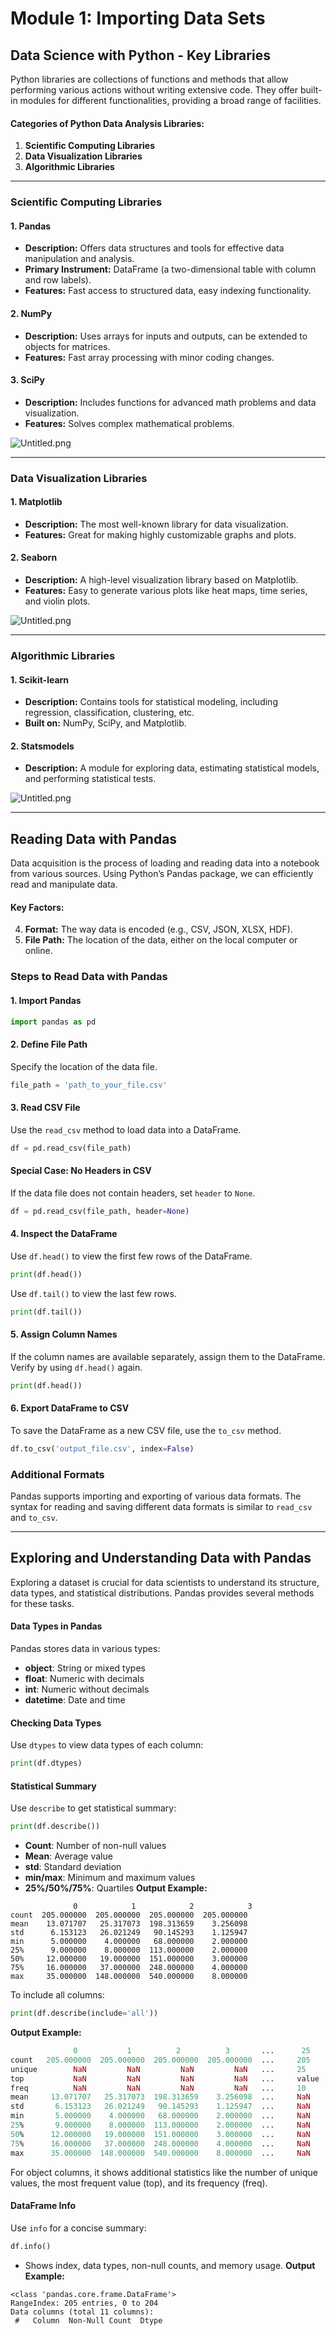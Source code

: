 

# Module 1: Importing Data Sets
## Data Science with Python - Key Libraries
Python libraries are collections of functions and methods that allow performing various actions without writing extensive code. They offer built-in modules for different functionalities, providing a broad range of facilities.
#### Categories of Python Data Analysis Libraries:
1. **Scientific Computing Libraries**
2. **Data Visualization Libraries**
3. **Algorithmic Libraries**

___
### Scientific Computing Libraries
#### 1. **Pandas**
- **Description:** Offers data structures and tools for effective data manipulation and analysis.
- **Primary Instrument:** DataFrame (a two-dimensional table with column and row labels).
- **Features:** Fast access to structured data, easy indexing functionality.
#### 2. **NumPy**
- **Description:** Uses arrays for inputs and outputs, can be extended to objects for matrices.
- **Features:** Fast array processing with minor coding changes.
#### 3. **SciPy**
- **Description:** Includes functions for advanced math problems and data visualization.
- **Features:** Solves complex mathematical problems.

![Untitled.png](https://prod-files-secure.s3.us-west-2.amazonaws.com/03e82b26-cccb-4906-bb56-adabcbdc0655/997ac361-58a8-4f04-bb0f-79fea4baa761/Untitled.png?X-Amz-Algorithm=AWS4-HMAC-SHA256&X-Amz-Content-Sha256=UNSIGNED-PAYLOAD&X-Amz-Credential=ASIAZI2LB4665A2EGK5U%2F20250130%2Fus-west-2%2Fs3%2Faws4_request&X-Amz-Date=20250130T081822Z&X-Amz-Expires=3600&X-Amz-Security-Token=IQoJb3JpZ2luX2VjEJj%2F%2F%2F%2F%2F%2F%2F%2F%2F%2FwEaCXVzLXdlc3QtMiJHMEUCIQCmK1jEEw94XIDLqFWd2HQmNG%2Fc1fFQMPSAyjSG0%2BImmQIgRpxepyWTB8F2Az%2Fkr83xxDNVGHBBqOzdmPHSf%2B1S4SYqiAQIof%2F%2F%2F%2F%2F%2F%2F%2F%2F%2FARAAGgw2Mzc0MjMxODM4MDUiDE4Ajpy0tbe5Q1ewkircAxwEgl7YbWgSroz8xgHRoFBrK5ilP5R4i9%2F%2FG09Tz6MbC20cQqO0EOQXM8ObITm%2FqpzOPxkrMG4XxB8S3Vb%2BGHMkE529SYqFQYjbBsP6MxP8ZiUHdBiJsKB%2F6AtIqeLwHuMu8nmsMb04xh%2FBJS7thchfcltgboAEZXuT65pbY4PeHmwUXDfkGCOiMTzNHZarn719uYx9OUVEIFtgsqW3cvPgd5eRUrc449hvyoYQza8OplukOLo3O1i1N%2FbKTP42pukQEHmo9bs1JhJ1GTrc0MhvgKZso37UbR4WN1bXsDpTOUDDtdOCYt%2FS9ahi4Y7GwgWvvtKab4VIjMfwfOYUhi%2B19ztN0G1ZtVm9129nhjTVHQnpT%2FcFVQuq%2B5o%2Fj%2B9UuGUoX8tS8MrGeYHDTluKYkEhhGNN2CJHhR21HSMGpGfZleBp8VVVy%2FgqyA%2Baya7MzbQBRlHXAHgOvD8vxIciIcX1PcdyEzBoIOFRbOojUB1fzeaZ4%2B1wlp6Ldykqlv956pO488LfZwZuAMSF1rtT82SfzKbbI7tiB0qZzCwGPlPaU5Mr9ZTcjEKY4DVcSjQHuOcittHLlT2EZBjgCRonPBSvsXw4Wk1xKY6uxVeaGQPrzEH25q9GQJAviYjSMJXr7LwGOqUBfUhQVQ9PO1afq%2B78n730oACScNIQoQrWEie4If0j%2BeHkyb5O2wNw%2FBP%2BeCdLo9NpXH%2Bg7k4zusoUZ48kEY9P7D5fZpvPPHLm%2F6P%2BYOIpbhinZK4KwGAsSxOhzrGR%2F%2FNCdnlcq1z141ZGs8dV8XZz9vdL7hUooGp%2BdLozOeVI2qQF948vskWCZEaRNMEVtDI%2Bq0B1VtbgqbtktE3F68hcHSKeQr7n&X-Amz-Signature=9660dc52482ec70bc385bdc473dea2e59fad538258e0156513cff1fe1344ec92&X-Amz-SignedHeaders=host&x-id=GetObject)
___
### Data Visualization Libraries
#### 1. **Matplotlib**
- **Description:** The most well-known library for data visualization.
- **Features:** Great for making highly customizable graphs and plots.
#### 2. **Seaborn**
- **Description:** A high-level visualization library based on Matplotlib.
- **Features:** Easy to generate various plots like heat maps, time series, and violin plots.

![Untitled.png](https://prod-files-secure.s3.us-west-2.amazonaws.com/03e82b26-cccb-4906-bb56-adabcbdc0655/733d1e42-5a53-4fd8-90c1-3d85254369a6/Untitled.png?X-Amz-Algorithm=AWS4-HMAC-SHA256&X-Amz-Content-Sha256=UNSIGNED-PAYLOAD&X-Amz-Credential=ASIAZI2LB4667HGV4GTB%2F20250130%2Fus-west-2%2Fs3%2Faws4_request&X-Amz-Date=20250130T081821Z&X-Amz-Expires=3600&X-Amz-Security-Token=IQoJb3JpZ2luX2VjEJj%2F%2F%2F%2F%2F%2F%2F%2F%2F%2FwEaCXVzLXdlc3QtMiJIMEYCIQCuzaH5QvMH%2BZce2Xg%2FH5fyv3bRhQwpdsHG%2BjlhqQJ0VQIhAIczwokD%2Fni%2FddsK9ZBwHno3M5D0EBShenBR5JAYr7rMKogECKH%2F%2F%2F%2F%2F%2F%2F%2F%2F%2FwEQABoMNjM3NDIzMTgzODA1Igwi9Hrq3dWECd6Ppwcq3APADmzVOeuYHPOBnVGTTE2o50JWOX1o3waApPNlUEcRavEkcx%2BSU9FSPu45J5V%2FZTQ9MT8fWHnt7M7VOwe4fCxZLcsPlaTa1ANVR8F8zfhiWS9M0N6pvt%2B0eZwfC3hkC6vFGAeJDc4nXF81m5fnPUHMGE9PM0xWIFV6HGDwacUSMXtxQFfV2jk95waU7oppg9NBU9dLz2aK9oNM4qzzBOQL3Qy8Ra9rz4xIACW88pIZ87%2BRDvlnyRGsUJ%2FqTygfVnfQRWiRcDhZRsxEyjK1ewCemNhp7284xYya%2Bn4BlIpW5jpZbcFO7YrhZMlAKMaAnSukSQxSViF73EkLKIeb%2BIKJ7CLXQmwUxf3Ax6sApeNmoZzxVD%2FWqM6QRyR6q7daHyFvZDyMVT6upX1JKuWVoz5Sd481vTCfbHYPbECkBHr5%2Fy7WOzFF3FByMZa1S7cvdQQOICLrDI5K9HtWn0qEO%2BDkb%2Fdsqw3xG%2BxzmIEGtlJ0ygBa%2B%2B88%2B5K371JPSA%2ByNosH%2BUMnKLq7ETxk4tzPVru1%2FTYs2wrwtFKL8GB%2Fd9zQVElA6IpUreSgLSTz1YARP5Y%2FByBbHcPKN0iFrdatYbSXau4XwUYaXZa7GfVwN5e%2FdqEU0GTG%2FETzUnnNEDCP6%2By8BjqkAYgtVLcEg%2FgMkbYpMHU8SJtot6ph%2FwtQtVDrAza1%2BQOHHHEcsRh02RKmK3wXXurGfnoWk6UvcX4TZnx2PIu95T%2F3%2BmTdvSP8By%2FdWVDrCnFBk3HJJ5f58xynWpR4e%2BaqJxpenSrBv%2B2BoAiVgLo8agBUQognm4uPKykpMCVj09EHHmuTgrFiSol6rl5p4YZEr0akJJ1GJWq2b4EjMD6bXCBOnCnH&X-Amz-Signature=0bffb7764bf4f85946b9ca6efd19cfde538e1dba9a2c141eb5859c4f0b1e1464&X-Amz-SignedHeaders=host&x-id=GetObject)
___
### Algorithmic Libraries
#### 1. **Scikit-learn**
- **Description:** Contains tools for statistical modeling, including regression, classification, clustering, etc.
- **Built on:** NumPy, SciPy, and Matplotlib.
#### 2. **Statsmodels**
- **Description:** A module for exploring data, estimating statistical models, and performing statistical tests.

![Untitled.png](https://prod-files-secure.s3.us-west-2.amazonaws.com/03e82b26-cccb-4906-bb56-adabcbdc0655/c62885f5-417d-4179-834f-d68f8f2bdf39/Untitled.png?X-Amz-Algorithm=AWS4-HMAC-SHA256&X-Amz-Content-Sha256=UNSIGNED-PAYLOAD&X-Amz-Credential=ASIAZI2LB4667HGV4GTB%2F20250130%2Fus-west-2%2Fs3%2Faws4_request&X-Amz-Date=20250130T081821Z&X-Amz-Expires=3600&X-Amz-Security-Token=IQoJb3JpZ2luX2VjEJj%2F%2F%2F%2F%2F%2F%2F%2F%2F%2FwEaCXVzLXdlc3QtMiJIMEYCIQCuzaH5QvMH%2BZce2Xg%2FH5fyv3bRhQwpdsHG%2BjlhqQJ0VQIhAIczwokD%2Fni%2FddsK9ZBwHno3M5D0EBShenBR5JAYr7rMKogECKH%2F%2F%2F%2F%2F%2F%2F%2F%2F%2FwEQABoMNjM3NDIzMTgzODA1Igwi9Hrq3dWECd6Ppwcq3APADmzVOeuYHPOBnVGTTE2o50JWOX1o3waApPNlUEcRavEkcx%2BSU9FSPu45J5V%2FZTQ9MT8fWHnt7M7VOwe4fCxZLcsPlaTa1ANVR8F8zfhiWS9M0N6pvt%2B0eZwfC3hkC6vFGAeJDc4nXF81m5fnPUHMGE9PM0xWIFV6HGDwacUSMXtxQFfV2jk95waU7oppg9NBU9dLz2aK9oNM4qzzBOQL3Qy8Ra9rz4xIACW88pIZ87%2BRDvlnyRGsUJ%2FqTygfVnfQRWiRcDhZRsxEyjK1ewCemNhp7284xYya%2Bn4BlIpW5jpZbcFO7YrhZMlAKMaAnSukSQxSViF73EkLKIeb%2BIKJ7CLXQmwUxf3Ax6sApeNmoZzxVD%2FWqM6QRyR6q7daHyFvZDyMVT6upX1JKuWVoz5Sd481vTCfbHYPbECkBHr5%2Fy7WOzFF3FByMZa1S7cvdQQOICLrDI5K9HtWn0qEO%2BDkb%2Fdsqw3xG%2BxzmIEGtlJ0ygBa%2B%2B88%2B5K371JPSA%2ByNosH%2BUMnKLq7ETxk4tzPVru1%2FTYs2wrwtFKL8GB%2Fd9zQVElA6IpUreSgLSTz1YARP5Y%2FByBbHcPKN0iFrdatYbSXau4XwUYaXZa7GfVwN5e%2FdqEU0GTG%2FETzUnnNEDCP6%2By8BjqkAYgtVLcEg%2FgMkbYpMHU8SJtot6ph%2FwtQtVDrAza1%2BQOHHHEcsRh02RKmK3wXXurGfnoWk6UvcX4TZnx2PIu95T%2F3%2BmTdvSP8By%2FdWVDrCnFBk3HJJ5f58xynWpR4e%2BaqJxpenSrBv%2B2BoAiVgLo8agBUQognm4uPKykpMCVj09EHHmuTgrFiSol6rl5p4YZEr0akJJ1GJWq2b4EjMD6bXCBOnCnH&X-Amz-Signature=9d72b916baa07aaf569ace934dfdedc9bb3ee232ca4822fd59fe80d809880cf9&X-Amz-SignedHeaders=host&x-id=GetObject)
___
## Reading Data with Pandas
Data acquisition is the process of loading and reading data into a notebook from various sources. Using Python’s Pandas package, we can efficiently read and manipulate data.
#### Key Factors:
4. **Format:** The way data is encoded (e.g., CSV, JSON, XLSX, HDF).
5. **File Path:** The location of the data, either on the local computer or online.
### Steps to Read Data with Pandas
#### 1. **Import Pandas**
```python
import pandas as pd
```
#### 2. **Define File Path**
Specify the location of the data file.
```python
file_path = 'path_to_your_file.csv'
```
#### 3. **Read CSV File**
Use the `read_csv` method to load data into a DataFrame.
```python
df = pd.read_csv(file_path)
```
#### Special Case: No Headers in CSV
If the data file does not contain headers, set `header` to `None`.
```python
df = pd.read_csv(file_path, header=None)
```
#### 4. **Inspect the DataFrame**
Use `df.head()` to view the first few rows of the DataFrame.
```python
print(df.head())
```
Use `df.tail()` to view the last few rows.
```python
print(df.tail())
```
#### 5. **Assign Column Names**
If the column names are available separately, assign them to the DataFrame.
Verify by using `df.head()` again.
```python
print(df.head())
```
#### 6. **Export DataFrame to CSV**
To save the DataFrame as a new CSV file, use the `to_csv` method.
```python
df.to_csv('output_file.csv', index=False)
```
### Additional Formats
Pandas supports importing and exporting of various data formats. The syntax for reading and saving different data formats is similar to `read_csv` and `to_csv`.
___
## Exploring and Understanding Data with Pandas
Exploring a dataset is crucial for data scientists to understand its structure, data types, and statistical distributions. Pandas provides several methods for these tasks.
#### Data Types in Pandas
Pandas stores data in various types:
- **object**: String or mixed types
- **float**: Numeric with decimals
- **int**: Numeric without decimals
- **datetime**: Date and time
#### Checking Data Types
Use `dtypes` to view data types of each column:
```python
print(df.dtypes)
```
#### Statistical Summary
Use `describe` to get statistical summary:
```python
print(df.describe())
```
- **Count**: Number of non-null values
- **Mean**: Average value
- **std**: Standard deviation
- **min/max**: Minimum and maximum values
- **25%/50%/75%**: Quartiles
**Output Example:**
```plain text
              0            1            2            3
count  205.000000  205.000000  205.000000  205.000000
mean    13.071707   25.317073  198.313659    3.256098
std      6.153123   26.021249   90.145293    1.125947
min      5.000000    4.000000   68.000000    2.000000
25%      9.000000    8.000000  113.000000    2.000000
50%     12.000000   19.000000  151.000000    3.000000
75%     16.000000   37.000000  248.000000    4.000000
max     35.000000  148.000000  540.000000    8.000000
```
To include all columns:
```python
print(df.describe(include='all'))
```
**Output Example:**
```r
              0           1          2          3       ...      25       26       27
count   205.000000  205.000000  205.000000  205.000000  ...     205      205      205
unique        NaN         NaN         NaN         NaN   ...     25       25       25
top           NaN         NaN         NaN         NaN   ...     value    value    value
freq          NaN         NaN         NaN         NaN   ...     10       10       10
mean     13.071707   25.317073  198.313659    3.256098  ...     NaN      NaN      NaN
std       6.153123   26.021249   90.145293    1.125947  ...     NaN      NaN      NaN
min       5.000000    4.000000   68.000000    2.000000  ...     NaN      NaN      NaN
25%       9.000000    8.000000  113.000000    2.000000  ...     NaN      NaN      NaN
50%      12.000000   19.000000  151.000000    3.000000  ...     NaN      NaN      NaN
75%      16.000000   37.000000  248.000000    4.000000  ...     NaN      NaN      NaN
max      35.000000  148.000000  540.000000    8.000000  ...     NaN      NaN      NaN
```
For object columns, it shows additional statistics like the number of unique values, the most frequent value (top), and its frequency (freq).
#### DataFrame Info
Use `info` for a concise summary:
```python
df.info()
```
- Shows index, data types, non-null counts, and memory usage.
**Output Example:**
```less
<class 'pandas.core.frame.DataFrame'>
RangeIndex: 205 entries, 0 to 204
Data columns (total 11 columns):
 #   Column  Non-Null Count  Dtype
